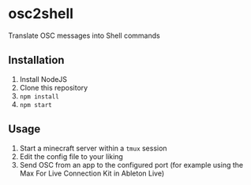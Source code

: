 # osc2shell
Translate OSC messages into Shell commands

## Installation

1. Install NodeJS
2. Clone this repository
3. `npm install`
4. `npm start`

## Usage

1. Start a minecraft server within a `tmux` session
2. Edit the config file to your liking
3. Send OSC from an app to the configured port (for example using the Max For Live Connection Kit in Ableton Live)
